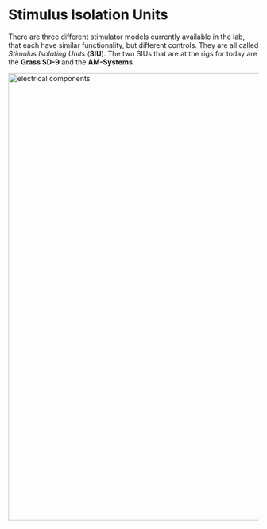 # Stimulus Isolation Units

There are three different stimulator models currently available in the lab, that each have similar functionality, but different controls. They are all called *Stimulus Isolating Units* (**SIU**). The two SIUs that are at the rigs for today are the **Grass SD-9** and the **AM-Systems**. 

<img src='https://github.com/neurologic/Neurophysiology-Lab/blob/main/images/SIU-comparisons.png?raw=True' width="900" alt='electrical components'/>
